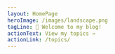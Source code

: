 ```yaml
---
layout: HomePage
heroImage: /images/landscape.png
tagLine: 👋 Welcome to my blog!
actionText: View my topics →
actionLink: /topics/
---
```

